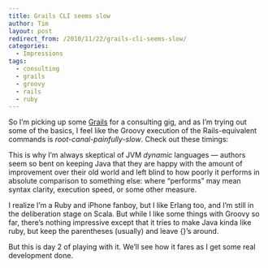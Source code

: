 ```yaml
---
title: Grails CLI seems slow
author: Tim
layout: post
redirect_from: /2010/11/22/grails-cli-seems-slow/
categories:
  - Impressions
tags:
  - consulting
  - grails
  - groovy
  - rails
  - ruby
---
```

So I&#8217;m picking up some [Grails][1] for a consulting gig, and as I&#8217;m trying out some of the basics, I feel like the Groovy execution of the Rails-equivalent commands is *root-canal-painfully-slow*. Check out these timings:

<!--more-->



This is why I&#8217;m always skeptical of JVM *dynamic* languages &#8212; authors seem so bent on keeping Java that they are happy with the amount of improvement over their old world and left blind to how poorly it performs in absolute comparison to something else: where &#8220;performs&#8221; may mean syntax clarity, execution speed, or some other measure.

I realize I&#8217;m a Ruby and iPhone fanboy, but I like Erlang too, and I&#8217;m still in the deliberation stage on Scala. But while I like some things with Groovy so far, there&#8217;s nothing impressive except that it tries to make Java kinda like ruby, but keep the parentheses (usually) and leave {}&#8217;s around.

But this is day 2 of playing with it. We&#8217;ll see how it fares as I get some real development done.

 [1]: http://grails.org
